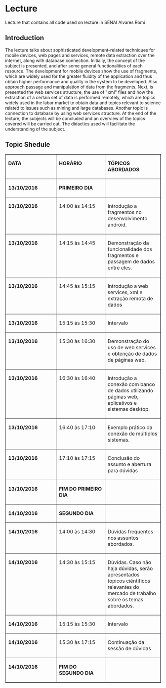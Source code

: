 # Lecture
Lecture that contains all code used on lecture in SENAI Alvares Romi

## Introduction

The lecture talks about sophisticated development-related techniques for mobile devices, web pages and services, remote data extraction over the internet, along with database connection. Initially, the concept of the subject is presented, and after some general functionalities of each resource.
The development for mobile devices show the use of fragments, which are widely used for the greater fluidity of the application and thus obtain higher performance and quality in the system to be developed. Also approach passage and manipulation of data from the fragments.
Next, is presented the web services structure, the use of "xml" files and how the extraction of a certain set of data is performed remotely, which are topics widely used in the labor market to obtain data and topics relevant to science related to issues such as mining and large databases.
Another topic is connection to database by using web services structure. At the end of the lecture, the subjects will be concluded and an overview of the topics covered will be carried out. The didactics used will facilitate the understanding of the subject. 

## Topic Shedule
<p>
    <strong></strong>
</p>
<table border="1" cellspacing="0" cellpadding="0">
    <tbody>
        <tr>
            <td width="189" valign="top">
                <p>
                    <strong>DATA</strong>
                </p>
            </td>
            <td width="189" valign="top">
                <p>
                    <strong>HORÁRIO</strong>
                </p>
            </td>
            <td width="189" valign="top">
                <p>
                    <strong>TÓPICOS ABORDADOS</strong>
                </p>
            </td>
        </tr>
        <tr>
            <td width="189" valign="top">
                <p>
                    <strong>13/10/2016</strong>
                </p>
            </td>
            <td width="189" valign="top">
                <p>
                    <strong>PRIMEIRO DIA</strong>
                </p>
            </td>
            <td width="189" valign="top">
                <p>
                    <strong></strong>
                </p>
            </td>
        </tr>
        <tr>
            <td width="189" valign="top">
                <p>
                    <strong>13/10/2016</strong>
                </p>
            </td>
            <td width="189" valign="top">
                <p>
                    14:00 às 14:15
                </p>
            </td>
            <td width="189" valign="top">
                <p>
                    Introdução a fragmentos no desenvolvimento android.
                </p>
            </td>
        </tr>
        <tr>
            <td width="189" valign="top">
                <p>
                    <strong>13/10/2016</strong>
                </p>
                <p>
                    <strong></strong>
                </p>
            </td>
            <td width="189" valign="top">
                <p>
                    14:15 às 14:45
                </p>
            </td>
            <td width="189" valign="top">
                <p>
                    Demonstração da funcionalidade dos fragmentos e passagem de
                    dados entre eles.
                </p>
            </td>
        </tr>
        <tr>
            <td width="189" valign="top">
                <p>
                    <strong>13/10/2016</strong>
                </p>
            </td>
            <td width="189" valign="top">
                <p>
                    14:45 às 15:15
                </p>
            </td>
            <td width="189" valign="top">
                <p>
                    Introdução a web services, xml e extração remota de dados
                </p>
            </td>
        </tr>
        <tr>
            <td width="189" valign="top">
                <p>
                    <strong>13/10/2016</strong>
                </p>
            </td>
            <td width="189" valign="top">
                <p>
                    15:15 às 15:30
                </p>
            </td>
            <td width="189" valign="top">
                <p>
                    Intervalo
                </p>
            </td>
        </tr>
        <tr>
            <td width="189" valign="top">
                <p>
                    <strong></strong>
                </p>
                <p>
                    <strong>13/10/2016</strong>
                </p>
            </td>
            <td width="189" valign="top">
                <p>
                    15:30 às 16:30
                </p>
            </td>
            <td width="189" valign="top">
                <p>
                    Demonstração do uso de web services e obtenção de dados de
                    páginas web.
                </p>
            </td>
        </tr>
        <tr>
            <td width="189" valign="top">
                <p>
                    <strong>13/10/2016</strong>
                </p>
            </td>
            <td width="189" valign="top">
                <p>
                    16:30 às 16:40
                </p>
            </td>
            <td width="189" valign="top">
                <p>
                    Introdução a conexão com banco de dados utilizando páginas
                    web, aplicativos e sistemas desktop.
                </p>
            </td>
        </tr>
        <tr>
            <td width="189" valign="top">
                <p>
                    <strong></strong>
                </p>
                <p>
                    <strong>13/10/2016</strong>
                </p>
            </td>
            <td width="189" valign="top">
                <p>
                    16:40 às 17:10
                </p>
            </td>
            <td width="189" valign="top">
                <p>
                    Exemplo prático da conexão de múltiplos sistemas.
                </p>
            </td>
        </tr>
        <tr>
            <td width="189" valign="top">
                <p>
                    <strong>13/10/2016</strong>
                </p>
            </td>
            <td width="189" valign="top">
                <p>
                    17:10 às 17:15
                </p>
            </td>
            <td width="189" valign="top">
                <p>
                    Conclusão do assunto e abertura para dúvidas
                </p>
            </td>
        </tr>
        <tr>
            <td width="189" valign="top">
                <p>
                    <strong>13/10/2016</strong>
                </p>
            </td>
            <td width="189" valign="top">
                <p>
                    <strong>FIM DO PRIMEIRO DIA</strong>
                </p>
            </td>
            <td width="189" valign="top">
            </td>
        </tr>
        <tr>
            <td width="189" valign="top">
                <p>
                    <strong>14/10/2016</strong>
                </p>
            </td>
            <td width="189" valign="top">
                <p>
                    <strong>SEGUNDO DIA</strong>
                </p>
            </td>
            <td width="189" valign="top">
            </td>
        </tr>
        <tr>
            <td width="189" valign="top">
                <p>
                    <strong>14/10/2016</strong>
                </p>
            </td>
            <td width="189" valign="top">
                <p>
                    14:00 às 14:30
                </p>
            </td>
            <td width="189" valign="top">
                <p>
                    Dúvidas frequentes nos assuntos abordados.
                </p>
            </td>
        </tr>
        <tr>
            <td width="189" valign="top">
                <p>
                    <strong>14/10/2016</strong>
                </p>
            </td>
            <td width="189" valign="top">
                <p>
                    14:30 às 15:15
                </p>
            </td>
            <td width="189" valign="top">
                <p>
                    Dúvidas. Caso não haja dúvidas, serão apresentados tópicos
                    ciêntificos relevantes do mercado de trabalho sobre os
                    temas abordados.
                </p>
            </td>
        </tr>
        <tr>
            <td width="189" valign="top">
                <p>
                    <strong>14/10/2016</strong>
                </p>
            </td>
            <td width="189" valign="top">
                <p>
                    15:15 às 15:30
                </p>
            </td>
            <td width="189" valign="top">
                <p>
                    Intervalo
                </p>
            </td>
        </tr>
        <tr>
            <td width="189" valign="top">
                <p>
                    <strong>14/10/2016</strong>
                </p>
            </td>
            <td width="189" valign="top">
                <p>
                    15:30 às 17:15
                </p>
            </td>
            <td width="189" valign="top">
                <p>
                    Continuação da sessão de dúvidas
                </p>
            </td>
        </tr>
        <tr>
            <td width="189" valign="top">
                <p>
                    <strong>14/10/2016</strong>
                </p>
            </td>
            <td width="189" valign="top">
                <p>
                    <strong>FIM DO SEGUNDO DIA</strong>
                </p>
            </td>
            <td width="189" valign="top">
            </td>
        </tr>
    </tbody>
</table>
<p>
    <strong></strong>
</p>
